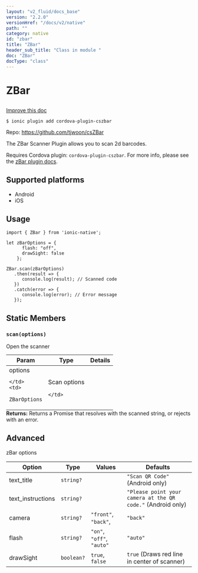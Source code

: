 ```yaml
---
layout: "v2_fluid/docs_base"
version: "2.2.0"
versionHref: "/docs/v2/native"
path: ""
category: native
id: "zbar"
title: "ZBar"
header_sub_title: "Class in module "
doc: "ZBar"
docType: "class"
---
```








<h1 class="api-title">
  
  ZBar
  

  

  

</h1>

<a class="improve-v2-docs" href="http://github.com/driftyco/ionic-native/edit/master/src/plugins/z-bar.ts#L0">
  Improve this doc
</a>



<!-- decorators -->


<pre><code>$ ionic plugin add cordova-plugin-cszbar</code></pre>
<p>Repo:
  <a href="https://github.com/tjwoon/csZBar">
    https://github.com/tjwoon/csZBar
  </a>
</p>

<!-- description -->

<p>The ZBar Scanner Plugin allows you to scan 2d barcodes.</p>
<p>Requires Cordova plugin: <code>cordova-plugin-cszbar</code>. For more info, please see the <a href="https://github.com/tjwoon/csZBar">zBar plugin docs</a>.</p>


<!-- @platforms tag -->
<h2>Supported platforms</h2>

<ul>
  <li>Android</li><li>iOS</li>
</ul>

<!-- @platforms tag end -->


<!-- @usage tag -->

<h2>Usage</h2>

<pre><code>import { ZBar } from &#39;ionic-native&#39;;

let zBarOptions = {
      flash: &quot;off&quot;,
      drawSight: false
    };

ZBar.scan(zBarOptions)
   .then(result =&gt; {
      console.log(result); // Scanned code
   })
   .catch(error =&gt; {
      console.log(error); // Error message
   });
</code></pre>




<!-- @property tags -->


<h2>Static Members</h2>

<div id="scan"></div>
<h3><code>scan(options)</code>
  
</h3>


Open the scanner


<table class="table param-table" style="margin:0;">
  <thead>
  <tr>
    <th>Param</th>
    <th>Type</th>
    <th>Details</th>
  </tr>
  </thead>
  <tbody>
  
  <tr>
    <td>
      options
      
      
    </td>
    <td>
      
<code>ZBarOptions</code>
    </td>
    <td>
      <p>Scan options</p>

      
    </td>
  </tr>
  
  </tbody>
</table>





<div class="return-value" markdown="1">
  <i class="icon ion-arrow-return-left"></i>
  <b>Returns:</b> 
 Returns a Promise that resolves with the scanned string, or rejects with an error.


</div>




<!-- methods on the class -->

<h2><a class="anchor" name="advanced" href="#advanced"></a>Advanced</h2>
<p>zBar options</p>
<table>
<thead>
<tr>
<th>Option</th>
<th>Type</th>
<th>Values</th>
<th>Defaults</th>
</tr>
</thead>
<tbody>
<tr>
<td>text_title</td>
<td><code>string?</code></td>
<td></td>
<td><code>&quot;Scan QR Code&quot;</code> (Android only)</td>
</tr>
<tr>
<td>text_instructions</td>
<td><code>string?</code></td>
<td></td>
<td><code>&quot;Please point your camera at the QR code.&quot;</code> (Android only)</td>
</tr>
<tr>
<td>camera</td>
<td><code>string?</code></td>
<td><code>&quot;front&quot;</code>, <code>&quot;back&quot;</code>,</td>
<td><code>&quot;back&quot;</code></td>
</tr>
<tr>
<td>flash</td>
<td><code>string?</code></td>
<td><code>&quot;on&quot;</code>, <code>&quot;off&quot;</code>, <code>&quot;auto&quot;</code></td>
<td><code>&quot;auto&quot;</code></td>
</tr>
<tr>
<td>drawSight</td>
<td><code>boolean?</code></td>
<td><code>true</code>, <code>false</code></td>
<td><code>true</code> (Draws red line in center of scanner)</td>
</tr>
</tbody>
</table>


<!-- other classes -->

<!-- end other classes -->

<!-- interfaces -->

<!-- end interfaces -->

<!-- related link --><!-- end content block -->


<!-- end body block -->


